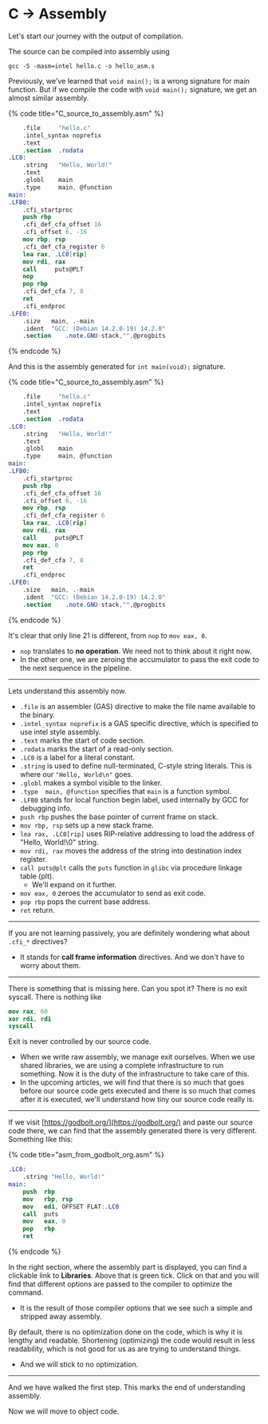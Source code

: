 # C -> Assembly

Let's start our journey with the output of compilation.

The source can be compiled into assembly using&#x20;

```
gcc -S -masm=intel hello.c -o hello_asm.s
```

Previously, we've learned that `void main();` is a wrong signature for main function. But if we compile the code with `void main();` signature, we get an almost similar assembly.

{% code title="C_source_to_assembly.asm" %}
```nasm
    .file     "hello.c"
    .intel_syntax noprefix
    .text
    .section  .rodata
.LC0:
    .string   "Hello, World!"
    .text
    .globl    main
    .type     main, @function
main:
.LFB0:
    .cfi_startproc
    push rbp
    .cfi_def_cfa_offset 16
    .cfi_offset 6, -16
    mov	rbp, rsp
    .cfi_def_cfa_register 6
    lea	rax, .LC0[rip]
    mov	rdi, rax
    call     puts@PLT
    nop
    pop	rbp
    .cfi_def_cfa 7, 8
    ret
    .cfi_endproc
.LFE0:
    .size	main, .-main
    .ident	"GCC: (Debian 14.2.0-19) 14.2.0"
    .section	.note.GNU-stack,"",@progbits
```
{% endcode %}

And this is the assembly generated for `int main(void);` signature.

{% code title="C_source_to_assembly.asm" %}
```nasm
    .file     "hello.c"
    .intel_syntax noprefix
    .text
    .section  .rodata
.LC0:
    .string   "Hello, World!"
    .text
    .globl    main
    .type     main, @function
main:
.LFB0:
    .cfi_startproc
    push rbp
    .cfi_def_cfa_offset 16
    .cfi_offset 6, -16
    mov	rbp, rsp
    .cfi_def_cfa_register 6
    lea	rax, .LC0[rip]
    mov	rdi, rax
    call     puts@PLT
    mov eax, 0
    pop	rbp
    .cfi_def_cfa 7, 8
    ret
    .cfi_endproc
.LFE0:
    .size	main, .-main
    .ident	"GCC: (Debian 14.2.0-19) 14.2.0"
    .section	.note.GNU-stack,"",@progbits
```
{% endcode %}

It's clear that only line 21 is different, from `nop` to `mov eax, 0`.

* `nop` translates to **no operation**. We need not to think about it right now.
* In the other one, we are zeroing the accumulator to pass the exit code to the next sequence in the pipeline.

***

Lets understand this assembly now.

* `.file` is an assembler (GAS) directive to make the file name available to the binary.
* `.intel_syntax noprefix` is a GAS specific directive, which is specified to use intel style assembly.
* `.text` marks the start of code section.
* `.rodata` marks the start of a read-only section.
* `.LC0` is a label for a literal constant.
* `.string` is used to define null-terminated, C-style string literals. This is where our `"Hello, World\n"` goes.
* `.globl` makes a symbol visible to the linker.
* `.type  main, @function` specifies that `main` is a function symbol.
* `.LFB0` stands for local function begin label, used internally by GCC for debugging info.
* `push rbp` pushes the base pointer of current frame on stack.
* `mov rbp, rsp` sets up a new stack frame.
* `lea rax, .LC0[rip]` uses RIP-relative addressing to load the address of "Hello, World!\0" string.
* `mov rdi, rax` moves the address of the string into destination index register.
* `call puts@plt` calls the `puts` function in `glibc` via procedure linkage table (plt).
  * We'll expand on it further.
* `mov eax, 0` zeroes the accumulator to send as exit code.
* `pop rbp` pops the current base address.
* `ret` return.

***

If you are not learning passively, you are definitely wondering what about `.cfi_*` directives?

* It stands for **call frame information** directives. And we don't have to worry about them.

***

There is something that is missing here. Can you spot it? There is no exit syscall. There is nothing like

```nasm
mov rax, 60
xor rdi, rdi
syscall
```

Exit is never controlled by our source code.&#x20;

* When we write raw assembly, we manage exit ourselves. When we use shared libraries, we are using a complete infrastructure to run something. Now it is the duty of the infrastructure to take care of this.
* In the upcoming articles, we will find that there is so much that goes before our source code gets executed and there is so much that comes after it is executed, we'll understand how tiny our source code really is.

***

If we visit [https://godbolt.org/](https://godbolt.org/) and paste our source code there, we can find that the assembly generated there is very different. Something like this:

{% code title="asm_from_godbolt_org.asm" %}
```nasm
.LC0:
    .string "Hello, World!"
main:
    push  rbp
    mov   rbp, rsp
    mov   edi, OFFSET FLAT:.LC0
    call  puts
    mov   eax, 0
    pop   rbp
    ret
```
{% endcode %}

In the right section, where the assembly part is displayed, you can find a clickable link to **Libraries**. Above that is green tick. Click on that and you will find that different options are passed to the compiler to optimize the command.

* It is the result of those compiler options that we see such a simple and stripped away assembly.

By default, there is no optimization done on the code, which is why it is lengthy and readable. Shortening (optimizing) the code would result in less readability, which is not good for us as are trying to understand things.

* And we will stick to no optimization.

***

And we have walked the first step. This marks the end of understanding assembly.

Now we will move to object code.
